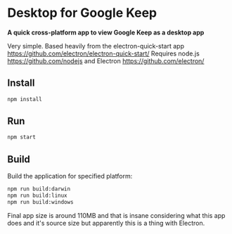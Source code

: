 # Desktop for Google Keep

**A quick cross-platform app to view Google Keep as a desktop app**

Very simple. Based heavily from the electron-quick-start app https://github.com/electron/electron-quick-start/
Requires node.js https://github.com/nodejs and Electron https://github.com/electron/

## Install

```sh
npm install
```

## Run

```sh
npm start
```

## Build

Build the application for specified platform:

```sh
npm run build:darwin
npm run build:linux
npm run build:windows
```

Final app size is around 110MB and that is insane considering what this app does and it's source size but apparently this is a thing with Electron.